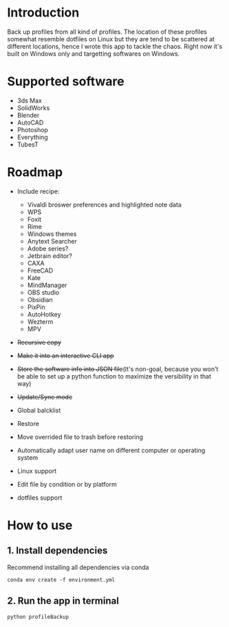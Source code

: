 # Introduction
Back up profiles from all kind of profiles. The location of these profiles somewhat resemble dotfiles on Linux but they are tend to be scattered at different locations, hence I wrote this app to tackle the chaos. Right now it's built on Windows only and targetting softwares on Windows.
# Supported software
* 3ds Max
* SolidWorks
* Blender
* AutoCAD
* Photoshop
* Everything
* TubesT
# Roadmap
* Include recipe:
    * Vivaldi broswer preferences and highlighted note data
    * WPS
    * Foxit
    * Rime
    * Windows themes
    * Anytext Searcher
    * Adobe series?
    * Jetbrain editor?
    * CAXA
    * FreeCAD
    * Kate
    * MindManager
    * OBS studio
    * Obsidian
    * PixPin
    * AutoHotkey
    * Wezterm
    * MPV
    
* ~~Recursive copy~~
* ~~Make it into an interactive CLI app~~
* ~~Store the software info into JSON file~~(It's non-goal, because you won't be able to set up a python function to maximize the versibility in that way)
* ~~Update/Sync mode~~
* Global balcklist
* Restore
* Move overrided file to trash before restoring
* Automatically adapt user name on different computer or operating system
* Linux support
* Edit file by condition or by platform
* dotfiles support
# How to use
## 1. Install dependencies
Recommend installing all dependencies via conda
```shell
conda env create -f environment.yml
```
## 2. Run the app in terminal
```shell
python profileBackup
```
